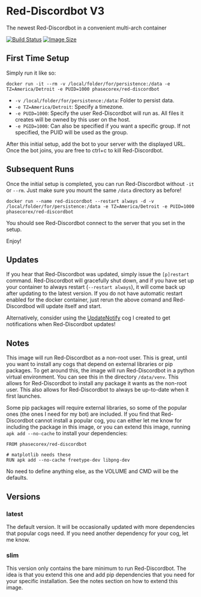# Red-Discordbot V3
The newest Red-Discordbot in a convenient multi-arch container

[![Build Status](https://ci.pcxserver.com/api/badges/PhasecoreX/docker-red-discordbot/status.svg)](https://ci.pcxserver.com/PhasecoreX/docker-red-discordbot)
[![Image Size](https://images.microbadger.com/badges/image/phasecorex/red-discordbot.svg)](https://microbadger.com/images/phasecorex/red-discordbot)

## First Time Setup
Simply run it like so:
```
docker run -it --rm -v /local/folder/for/persistence:/data -e TZ=America/Detroit -e PUID=1000 phasecorex/red-discordbot
```
- `-v /local/folder/for/persistence:/data`: Folder to persist data.
- `-e TZ=America/Detroit`: Specify a timezone.
- `-e PUID=1000`: Specify the user Red-Discordbot will run as. All files it creates will be owned by this user on the host.
- `-e PGID=1000`: Can also be specified if you want a specific group. If not specified, the PUID will be used as the group.

After this initial setup, add the bot to your server with the displayed URL. Once the bot joins, you are free to ctrl+c to kill Red-Discordbot.

## Subsequent Runs
Once the initial setup is completed, you can run Red-Discordbot without `-it` or `--rm`. Just make sure you mount the same `/data` directory as before!
```
docker run --name red-discordbot --restart always -d -v /local/folder/for/persistence:/data -e TZ=America/Detroit -e PUID=1000 phasecorex/red-discordbot
```
You should see Red-Discordbot connect to the server that you set in the setup.

Enjoy!

## Updates
If you hear that Red-Discordbot was updated, simply issue the `[p]restart` command. Red-Discordbot will gracefully shut down, and if you have set up your container to always restart (`--restart always`), it will come back up after updating to the latest version. If you do not have automatic restart enabled for the docker container, just rerun the above comand and Red-Discordbod will update itself and start.

Alternatively, consider using the [UpdateNotify](https://github.com/PhasecoreX/PCXCogs) cog I created to get notifications when Red-Discordbot updates!

## Notes
This image will run Red-Discordbot as a non-root user. This is great, until you want to install any cogs that depend on external libraries or pip packages. To get around this, the image will run Red-Discordbot in a python virtual environment. You can see this in the directory `/data/venv`. This allows for Red-Discordbot to install any package it wants as the non-root user. This also allows for Red-Discordbot to always be up-to-date when it first launches.

Some pip packages will require external libraries, so some of the popular ones (the ones I need for my bot) are included. If you find that Red-Discordbot cannot install a popular cog, you can either let me know for including the package in this image, or you can extend this image, running `apk add --no-cache` to install your dependencies:

```
FROM phasecorex/red-discordbot

# matplotlib needs these
RUN apk add --no-cache freetype-dev libpng-dev
```

No need to define anything else, as the VOLUME and CMD will be the defaults.

## Versions

### latest
The default version. It will be occasionally updated with more dependencies that popular cogs need. If you need another dependency for your cog, let me know.

### slim
This version only contains the bare minimum to run Red-Discordbot. The idea is that you extend this one and add pip dependencies that you need for your specific installation. See the notes section on how to extend this image.
